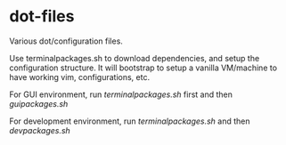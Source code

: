 # dot-files

Various dot/configuration files.

Use terminalpackages.sh to download dependencies, and setup the configuration
structure. It will bootstrap to setup a vanilla VM/machine to have working vim,
configurations, etc.

For GUI environment, run _terminalpackages.sh_ first and then _guipackages.sh_

For development environment, run _terminalpackages.sh_ and then _devpackages.sh_
